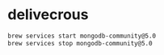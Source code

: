 # delivecrous

```bash
brew services start mongodb-community@5.0
brew services stop mongodb-community@5.0
```